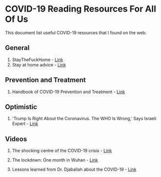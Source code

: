 # COVID-19 Reading Resources For All Of Us

This document list useful COVID-19 resources that I found on the web.

## General

1. StayTheFuckHome - [Link](https://staythefuckhome.com/)
2. Stay at home advice - [Link](https://www.nhs.uk/conditions/coronavirus-covid-19/self-isolation-advice/)

## Prevention and Treatment

1. Handbook of COVID-19 Prevention and Treatment - [Link](https://video-intl.alicdn.com/Handbook%20of%20COVID-19%20Prevention%20and%20Treatment.pdf)

## Optimistic

1. 'Trump Is Right About the Coronavirus. The WHO Is Wrong,' Says Israeli Expert - [Link](https://www.haaretz.com/israel-news/.premium.MAGAZINE-israeli-expert-trump-is-right-about-covid-19-who-is-wrong-1.8691031)

## Videos

1. The shocking centre of the COVID-19 crisis - [Link](https://www.youtube.com/watch?v=_J60fQr0GWo)

2. The lockdown: One month in Wuhan - [Link](https://www.youtube.com/watch?v=XU9FVqwO4TM)

3. Lessons learned from Dr. Djaballah about the COVID-19 - [Link](https://www.youtube.com/watch?v=LVBc7-Te_yA)

    

